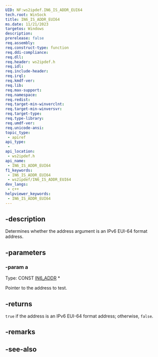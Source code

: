 ```yaml
---
UID: NF:ws2ipdef.IN6_IS_ADDR_EUI64
tech.root: WinSock
title: IN6_IS_ADDR_EUI64
ms.date: 11/21/2023
targetos: Windows
description: 
prerelease: false
req.assembly: 
req.construct-type: function
req.ddi-compliance: 
req.dll: 
req.header: ws2ipdef.h
req.idl: 
req.include-header: 
req.irql: 
req.kmdf-ver: 
req.lib: 
req.max-support: 
req.namespace: 
req.redist: 
req.target-min-winverclnt: 
req.target-min-winversvr: 
req.target-type: 
req.type-library: 
req.umdf-ver: 
req.unicode-ansi: 
topic_type:
 - apiref
api_type:
 - 
api_location:
 - ws2ipdef.h
api_name:
 - IN6_IS_ADDR_EUI64
f1_keywords:
 - IN6_IS_ADDR_EUI64
 - ws2ipdef/IN6_IS_ADDR_EUI64
dev_langs:
 - c++
helpviewer_keywords:
 - IN6_IS_ADDR_EUI64
---
```


## -description

Determines whether the address argument is an IPv6 EUI-64 format address.

## -parameters

### -param a

Type: CONST [IN6_ADDR](/windows/win32/api/in6addr/ns-in6addr-in6_addr) \*

Pointer to the address to test.

## -returns

`true` if the address is an IPv6 EUI-64 format address; otherwise, `false`.

## -remarks

## -see-also
